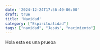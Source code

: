 ```yaml
---
date: '2024-12-24T17:56:40-06:00'
draft: true
title: 'Navidad'
category: ["Espiritualidad"]
tags: ["navidad", "Jesús", "nacimiento"]
---
```

Hola esta es una prueba